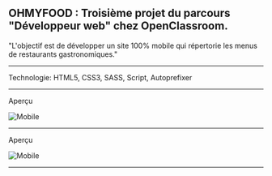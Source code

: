 OHMYFOOD : Troisième projet du parcours "Développeur web" chez OpenClassroom.
----------------------------------------------------------------------

"L'objectif est de développer un site 100% mobile qui répertorie les menus de restaurants gastronomiques."

----------------------------------------------------------------------

Technologie: HTML5, CSS3, SASS, Script, Autoprefixer

----------------------------------------------------------------------
Aperçu

![Mobile](https://user-images.githubusercontent.com/96071035/156395387-7493b851-8414-468b-9537-b6de9a335a47.png)

----------------------------------------------------------------------
Aperçu

![Mobile](https://user-images.githubusercontent.com/96071035/156395596-304de370-5924-4731-97d2-b6cc468fb922.png)

----------------------------------------------------------------------
